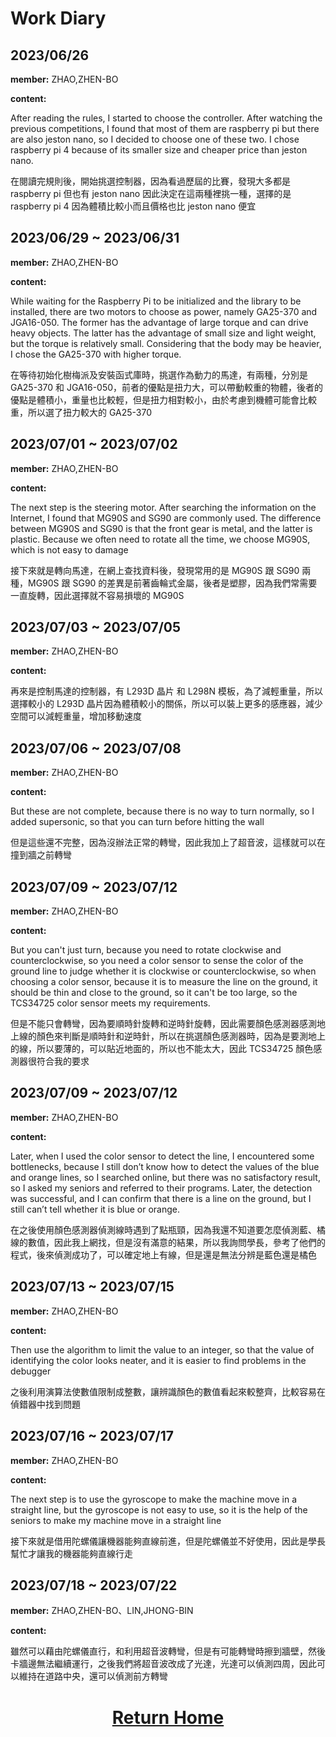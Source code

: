 # Work Diary
## 2023/06/26  

**member:** ZHAO,ZHEN-BO  

**content:**  

After reading the rules, I started to choose the controller. After watching the previous competitions, I found that most of them are raspberry pi but there are also jeston nano, so I decided to choose one of these two. I chose raspberry pi 4 because of its smaller size and cheaper price than jeston nano.


在閱讀完規則後，開始挑選控制器，因為看過歷屆的比賽，發現大多都是 raspberry pi 但也有 jeston nano 因此決定在這兩種裡挑一種，選擇的是 raspberry pi 4 因為體積比較小而且價格也比 jeston nano 便宜 


## 2023/06/29 ~ 2023/06/31  

**member:** ZHAO,ZHEN-BO  

**content:**  

While waiting for the Raspberry Pi to be initialized and the library to be installed, there are two motors to choose as power, namely GA25-370 and JGA16-050. The former has the advantage of large torque and can drive heavy objects. The latter has the advantage of small size and light weight, but the torque is relatively small. Considering that the body may be heavier, I chose the GA25-370 with higher torque.


在等待初始化樹梅派及安裝函式庫時，挑選作為動力的馬達，有兩種，分別是 GA25-370 和 JGA16-050，前者的優點是扭力大，可以帶動較重的物體，後者的優點是體積小，重量也比較輕，但是扭力相對較小，由於考慮到機體可能會比較重，所以選了扭力較大的 GA25-370  


## 2023/07/01 ~ 2023/07/02  

**member:** ZHAO,ZHEN-BO  

**content:**  

The next step is the steering motor. After searching the information on the Internet, I found that MG90S and SG90 are commonly used. The difference between MG90S and SG90 is that the front gear is metal, and the latter is plastic. Because we often need to rotate all the time, we choose MG90S, which is not easy to damage


接下來就是轉向馬達，在網上查找資料後，發現常用的是 MG90S 跟 SG90 兩種，MG90S 跟 SG90 的差異是前著齒輪式金屬，後者是塑膠，因為我們常需要一直旋轉，因此選擇就不容易損壞的 MG90S  


## 2023/07/03 ~ 2023/07/05  

**member:** ZHAO,ZHEN-BO  

**content:**  

再來是控制馬達的控制器，有 L293D 晶片 和 L298N 模板，為了減輕重量，所以選擇較小的 L293D 晶片因為體積較小的關係，所以可以裝上更多的感應器，減少空間可以減輕重量，增加移動速度  


## 2023/07/06 ~ 2023/07/08  

**member:** ZHAO,ZHEN-BO  

**content:**  

But these are not complete, because there is no way to turn normally, so I added supersonic, so that you can turn before hitting the wall


但是這些還不完整，因為沒辦法正常的轉彎，因此我加上了超音波，這樣就可以在撞到牆之前轉彎  


## 2023/07/09 ~ 2023/07/12  

**member:** ZHAO,ZHEN-BO  

**content:**

But you can't just turn, because you need to rotate clockwise and counterclockwise, so you need a color sensor to sense the color of the ground line to judge whether it is clockwise or counterclockwise, so when choosing a color sensor, because it is to measure the line on the ground, it should be thin and close to the ground, so it can't be too large, so the TCS34725 color sensor meets my requirements.


但是不能只會轉彎，因為要順時針旋轉和逆時針旋轉，因此需要顏色感測器感測地上線的顏色來判斷是順時針和逆時針，所以在挑選顏色感測器時，因為是要測地上的線，所以要薄的，可以貼近地面的，所以也不能太大，因此 TCS34725 顏色感測器很符合我的要求 


## 2023/07/09 ~ 2023/07/12  

**member:** ZHAO,ZHEN-BO  

**content:**

Later, when I used the color sensor to detect the line, I encountered some bottlenecks, because I still don’t know how to detect the values ​​​​of the blue and orange lines, so I searched online, but there was no satisfactory result, so I asked my seniors and referred to their programs. Later, the detection was successful, and I can confirm that there is a line on the ground, but I still can’t tell whether it is blue or orange.


在之後使用顏色感測器偵測線時遇到了點瓶頸，因為我還不知道要怎麼偵測藍、橘線的數值，因此我上網找，但是沒有滿意的結果，所以我詢問學長，參考了他們的程式，後來偵測成功了，可以確定地上有線，但是還是無法分辨是藍色還是橘色  


## 2023/07/13 ~ 2023/07/15  

**member:** ZHAO,ZHEN-BO  

**content:**

Then use the algorithm to limit the value to an integer, so that the value of identifying the color looks neater, and it is easier to find problems in the debugger


之後利用演算法使數值限制成整數，讓辨識顏色的數值看起來較整齊，比較容易在偵錯器中找到問題


## 2023/07/16 ~ 2023/07/17  

**member:** ZHAO,ZHEN-BO  

**content:**

The next step is to use the gyroscope to make the machine move in a straight line, but the gyroscope is not easy to use, so it is the help of the seniors to make my machine move in a straight line


接下來就是借用陀螺儀讓機器能夠直線前進，但是陀螺儀並不好使用，因此是學長幫忙才讓我的機器能夠直線行走


## 2023/07/18 ~ 2023/07/22  

**member:** ZHAO,ZHEN-BO、LIN,JHONG-BIN  

**content:**

雖然可以藉由陀螺儀直行，和利用超音波轉彎，但是有可能轉彎時擦到牆壁，然後卡牆邊無法繼續運行，之後我們將超音波改成了光達，光達可以偵測四周，因此可以維持在道路中央，還可以偵測前方轉彎




# <div align="center">[Return Home](../../)</div>